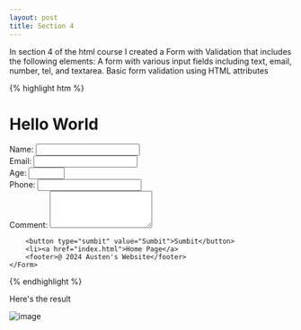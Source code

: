 ```yaml
---
layout: post
title: Section 4
---
```


In section 4 of the html course I created a Form with Validation that includes the following elements:
A form with various input fields including text, email, number, tel, and textarea.
Basic form validation using HTML attributes

{% highlight htm %}

<!DOCTYPE html>
<html>
<head>
   <title>Hello World</title>
</head>
<body>
    <h1>Hello World</h1>
    <Form action="sumbit.php" method="post" id="myForm">
        <label for="name">Name:</label>
        <input type=""text" id=""name" name=""name required /><br />
        <label for="email">Email:</label>
        <input type="email" id="email" name="email" required /><br />
        <label for="Age">Age:</label>
        <input type="number" id="age" name="age" min="16" max="100" required /><br />
        <label for="phone">Phone:</label>
        <input type="tel" id="phone" name="phone" pattern="[0-9]{3}[0-9]{3}[0-9]{4}"  title="please add your area code." required /><br/>
        <label for="comment">Comment:</label>    
        <textarea id="comment" name="comment" rows="4" required></textarea>

        <button type="sumbit" value="Sumbit">Sumbit</button>
        <li><a href="index.html">Home Page</a>
        <footer>@ 2024 Austen's Website</footer>
    </Form>
</body>
</html>

{% endhighlight %}

Here's the result

![image](https://github.com/AustenMeier/AustenMeier.github.io/assets/170650572/e9bf3c48-a7b6-4f78-870c-c7a5e04c3196)
